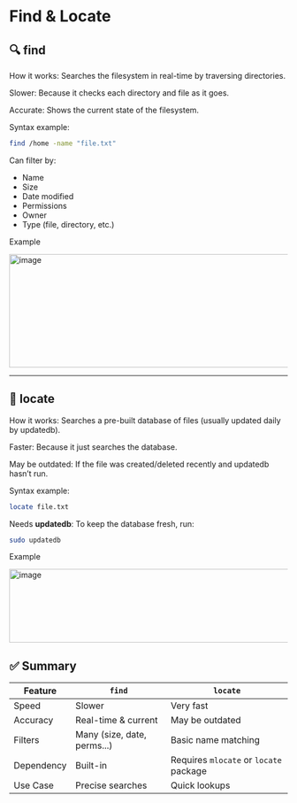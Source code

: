 # Find & Locate

## 🔍 find
How it works: Searches the filesystem in real-time by traversing directories.

Slower: Because it checks each directory and file as it goes.

Accurate: Shows the current state of the filesystem.

Syntax example:
```bash
find /home -name "file.txt"
```


Can filter by:
- Name
- Size
- Date modified
- Permissions
- Owner
- Type (file, directory, etc.)

Example

<img width="658" height="205" alt="image" src="https://github.com/user-attachments/assets/3b8382cf-8f66-4272-853d-94aba3a7c6c1" />



---
## 📇 locate
How it works: Searches a pre-built database of files (usually updated daily by updatedb).

Faster: Because it just searches the database.

May be outdated: If the file was created/deleted recently and updatedb hasn’t run.

Syntax example:

```bash
locate file.txt
```
Needs **updatedb**: To keep the database fresh, run:

```bash
sudo updatedb
```

Example

<img width="610" height="133" alt="image" src="https://github.com/user-attachments/assets/acd6f453-f510-42b7-988d-68e2012108aa" />



## ✅ Summary

| Feature    | `find`                      | `locate`                               |
| ---------- | --------------------------- | -------------------------------------- |
| Speed      | Slower                      | Very fast                              |
| Accuracy   | Real-time & current         | May be outdated                        |
| Filters    | Many (size, date, perms...) | Basic name matching                    |
| Dependency | Built-in                    | Requires `mlocate` or `locate` package |
| Use Case   | Precise searches            | Quick lookups                          |
